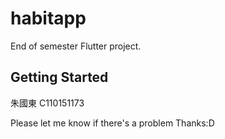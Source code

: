 # habitapp

End of semester Flutter project.

## Getting Started

朱國東
C110151173

Please let me know if there's a problem
Thanks:D
